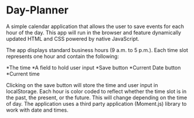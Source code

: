 # Day-Planner
A simple calendar application that allows the user to save events for each hour of the day. This app will run in the browser and feature dynamically updated HTML and CSS powered by native JavaScript.

The app displays standard business hours (9 a.m. to 5 p.m.). Each time slot represents one hour and contain the following:

*The time
*A field to hold user input
*Save button
*Current Date button
*Current time

Clicking on the save button will store the time and user input in localStorage.
Each hour is color coded to reflect whether the time slot is in the past, the present, or the future. This will change depending on the time of day.
The application uses a third party application (Moment.js) library to work with date and times. 
